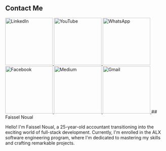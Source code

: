 ## Contact Me
<a href="https://www.linkedin.com/in/faissel-noual-8b81ab20b/" target="_blank" rel="noreferrer">
  <img src="https://img.shields.io/badge/LinkedIn-0077B5?style=flat-square&logo=linkedin&logoColor=white" alt="LinkedIn" width="150" />
</a>
<a href="https://www.youtube.com/channel/faisselnoual" target="_blank" rel="noreferrer">
  <img src="https://img.shields.io/badge/YouTube-FF0000?style=flat-square&logo=youtube&logoColor=white" alt="YouTube" width="150" />
</a>
<a href="https://wa.me/+212777840918" target="_blank" rel="noreferrer">
  <img src="https://img.shields.io/badge/WhatsApp-25D366?style=flat-square&logo=whatsapp&logoColor=white" alt="WhatsApp" width="150" />
</a>
<a href="https://www.facebook.com/faisselnoual" target="_blank" rel="noreferrer">
  <img src="https://img.shields.io/badge/Facebook-1877F2?style=flat-square&logo=facebook&logoColor=white" alt="Facebook" width="150" />
</a>
<a href="https://medium.com/@noualfaissel" target="_blank" rel="noreferrer">
  <img src="https://img.shields.io/badge/Medium-12100E?style=flat-square&logo=medium&logoColor=white" alt="Medium" width="150" />
</a>
<a href="mailto:Noualfaissel@gmail.com" target="_blank" rel="noreferrer">
  <img src="https://img.shields.io/badge/Gmail-D14836?style=flat-square&logo=gmail&logoColor=white" alt="Gmail" width="150" />
</a>
## Faissel Noual

Hello! I'm Faissel Noual, a 25-year-old accountant transitioning into the exciting world of full-stack development. Currently, I'm enrolled in the ALX software engineering program, where I'm dedicated to mastering my skills and crafting remarkable projects.




